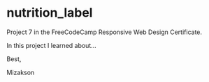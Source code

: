 # nutrition_label

Project 7 in the FreeCodeCamp Responsive Web Design Certificate.

In this project I learned about...

Best,

Mizakson